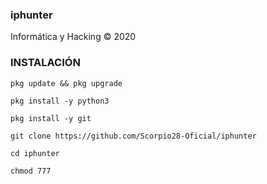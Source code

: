 ### iphunter
Informática y Hacking © 2020

### INSTALACIÓN

```
pkg update && pkg upgrade 

pkg install -y python3

pkg install -y git

git clone https://github.com/Scorpio28-Oficial/iphunter

cd iphunter

chmod 777
